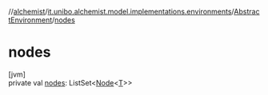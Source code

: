 //[alchemist](../../../index.md)/[it.unibo.alchemist.model.implementations.environments](../index.md)/[AbstractEnvironment](index.md)/[nodes](nodes.md)

# nodes

[jvm]\
private val [nodes](nodes.md): ListSet<[Node](../../it.unibo.alchemist.model.interfaces/-node/index.md)<[T](../../it.unibo.alchemist.model.implementations.layers/-uniform-layer/index.md)>>
